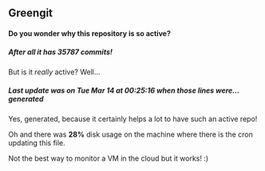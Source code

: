 ## Greengit

#### Do you wonder why this repository is so active?

##### After all it has 35787 commits!

But is it *really* active? Well...

##### Last update was on Tue Mar 14 at 00:25:16 when those lines were... generated

Yes, generated, because it certainly helps a lot to have such an active repo!

Oh and there was **28%** disk usage on the machine
where there is the cron updating this file.

Not the best way to monitor a VM in the cloud but it works! :)
